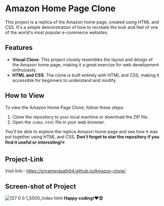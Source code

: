 # Amazon Home Page Clone

This project is a replica of the Amazon home page, created using HTML and CSS. It's a simple demonstration of how to recreate the look and feel of one of the world's most popular e-commerce websites.

## Features

- **Visual Clone**: This project closely resembles the layout and design of the Amazon home page, making it a great exercise for web development enthusiasts.
- **HTML and CSS**: The clone is built entirely with HTML and CSS, making it accessible for beginners to understand and modify.

## How to View

To view the Amazon Home Page Clone, follow these steps:

1. Clone the repository to your local machine or download the ZIP file.
2. Open the `index.html` file in your web browser.

You'll be able to explore the replica Amazon home page and see how it was put together using HTML and CSS.
**Don't forget to star the repository if you find it useful or interesting!⭐**


## Project-Link
Visit link:- https://sriramprasath04.github.io/Amazon-clone/

## Screen-shot of Project
![127 0 0 1_5500_index html](https://github.com/Sriramprasath04/Amazon-clone/assets/109743739/2dd71267-ed97-47fb-8bcc-efd9bb57dd2c)
**Happy coding!❤️😍**

